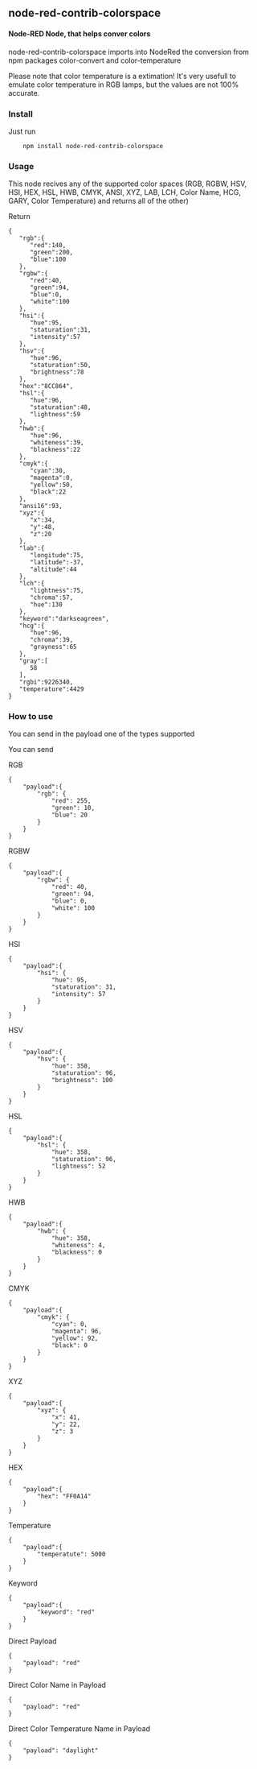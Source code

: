 ## node-red-contrib-colorspace

#### Node-RED Node, that helps conver colors

node-red-contrib-colorspace imports into NodeRed the conversion from npm packages color-convert and color-temperature

Please note that color temperature is a extimation! It's very usefull to emulate color temperature in RGB lamps, but the values are not 100% accurate.

### Install

Just run

```
    npm install node-red-contrib-colorspace
```

### Usage

This node recives any of the supported color spaces (RGB, RGBW, HSV, HSI, HEX, HSL, HWB, CMYK, ANSI, XYZ, LAB, LCH, Color Name, HCG, GARY, Color Temperature) and returns all of the other)

Return

```
{
   "rgb":{
      "red":140,
      "green":200,
      "blue":100
   },
   "rgbw":{
      "red":40,
      "green":94,
      "blue":0,
      "white":100
   },
   "hsi":{
      "hue":95,
      "staturation":31,
      "intensity":57
   },
   "hsv":{
      "hue":96,
      "staturation":50,
      "brightness":78
   },
   "hex":"8CC864",
   "hsl":{
      "hue":96,
      "staturation":48,
      "lightness":59
   },
   "hwb":{
      "hue":96,
      "whiteness":39,
      "blackness":22
   },
   "cmyk":{
      "cyan":30,
      "magenta":0,
      "yellow":50,
      "black":22
   },
   "ansi16":93,
   "xyz":{
      "x":34,
      "y":48,
      "z":20
   },
   "lab":{
      "longitude":75,
      "latitude":-37,
      "altitude":44
   },
   "lch":{
      "lightness":75,
      "chroma":57,
      "hue":130
   },
   "keyword":"darkseagreen",
   "hcg":{
      "hue":96,
      "chroma":39,
      "grayness":65
   },
   "gray":[
      58
   ],
   "rgbi":9226340,
   "temperature":4429
}
```

### How to use

You can send in the payload one of the types supported

You can send

RGB

```
{
    "payload":{
        "rgb": {
            "red": 255,
            "green": 10,
            "blue": 20
        }
    }
}
```

RGBW

```
{
    "payload":{
        "rgbw": {
            "red": 40,
            "green": 94,
            "blue": 0,
            "white": 100
        }
    }
}
```

HSI

```
{
    "payload":{
        "hsi": {
            "hue": 95,
            "staturation": 31,
            "intensity": 57
        }
    }
}
```

HSV

```
{
    "payload":{
        "hsv": {
            "hue": 358,
            "staturation": 96,
            "brightness": 100
        }
    }
}
```

HSL

```
{
    "payload":{
        "hsl": {
            "hue": 358,
            "staturation": 96,
            "lightness": 52
        }
    }
}
```

HWB

```
{
    "payload":{
        "hwb": {
            "hue": 358,
            "whiteness": 4,
            "blackness": 0
        }
    }
}
```

CMYK

```
{
    "payload":{
        "cmyk": {
            "cyan": 0,
            "magenta": 96,
            "yellow": 92,
            "black": 0
        }
    }
}
```

XYZ

```
{
    "payload":{
        "xyz": {
            "x": 41,
            "y": 22,
            "z": 3
        }
    }
}
```

HEX

```
{
    "payload":{
        "hex": "FF0A14"
    }
}
```

Temperature

```
{
    "payload":{
        "temperatute": 5000
    }
}
```

Keyword

```
{
    "payload":{
        "keyword": "red"
    }
}
```

Direct Payload

```
{
    "payload": "red"
}
```

Direct Color Name in Payload

```
{
    "payload": "red"
}
```

Direct Color Temperature Name in Payload

```
{
    "payload": "daylight"
}
```
